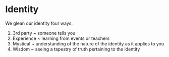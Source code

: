 # Identity

We glean our identity four ways:
1. 3rd party ~ someone tells you
2. Experience ~ learning from events or teachers
3. Mystical ~ understanding of the nature of the identity as it applies to you
4. Wisdom ~ seeing a tapestry of truth pertaining to the identity
